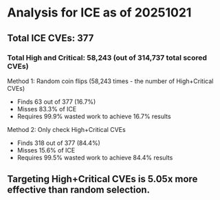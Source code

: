 # Analysis for ICE as of 20251021

## Total ICE CVEs: 377
### Total High and Critical: 58,243 (out of 314,737 total scored CVEs)

Method 1: Random coin flips (58,243 times - the number of High+Critical CVEs)
  - Finds 63 out of 377 (16.7%)
  - Misses 83.3% of ICE
  - Requires 99.9% wasted work to achieve 16.7% results

Method 2: Only check High+Critical CVEs
  - Finds 318 out of 377 (84.4%)
  - Misses 15.6% of ICE
  - Requires 99.5% wasted work to achieve 84.4% results

## Targeting High+Critical CVEs is 5.05x more effective than random selection.

